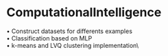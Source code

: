 # ComputationalIntelligence
• Construct datasets for differents examples\
• Classification based on MLP\
• k-means and LVQ clustering implementation\
